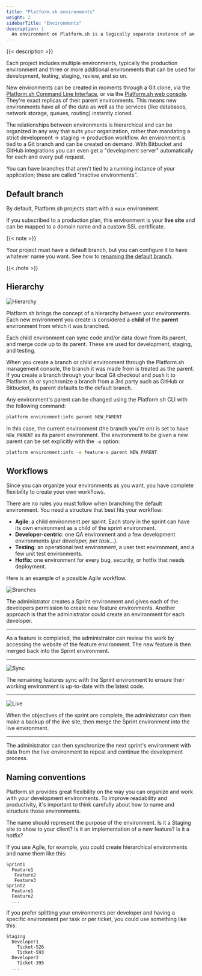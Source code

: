 ```yaml
---
title: "Platform.sh environments"
weight: 2
sidebarTitle: "Environments"
description: |
  An environment on Platform.sh is a logically separate instance of an application, complete with all of the services that application requires. You can think of an environment as a complete working website, related to, but safely isolated from others in the project.
---
```


{{< description >}}

Each project includes multiple environments,
typically the production environment and three or more additional environments
that can be used for development, testing, staging, review, and so on.

New environments can be created in moments through a Git clone, via the [Platform.sh Command Line Interface](/development/cli/_index.md),
or via the [Platform.sh web console](/administration/web/_index.md).
They're exact replicas of their parent environments.
This means new environments have all of the data
as well as the services (like databases, network storage, queues, routing) instantly cloned.

The relationships between environments is hierarchical
and can be organized in any way that suits your organization,
rather than mandating a strict development → staging → production workflow.
An environment is tied to a Git branch and can be created on demand.
With Bitbucket and GitHub integrations you can even get a "development server" automatically for each and every pull request.

You can have branches that aren't tied to a running instance of your application;
these are called "inactive environments".

## Default branch

By default, Platform.sh projects start with a `main` environment.

If you subscribed to a production plan, this environment is your **live site**
and can be mapped to a domain name and a custom SSL certificate.

{{< note >}}

Your project must have a default branch, but you can configure it to have whatever name you want.
See how to [renaming the default branch](/guides/general/default-branch.md).

{{< /note >}}


## Hierarchy

![Hierarchy](/images/management-console/environments.png "0.5")

Platform.sh brings the concept of a hierarchy between your environments.
Each new environment you create is considered a **child** of the **parent** environment from which it was branched.

Each child environment can sync code and/or data down from its parent, and merge code up to its parent.
These are used for development, staging, and testing.

When you create a branch or child environment through the Platform.sh management console,
the branch it was made from is treated as the parent.
If you create a branch through your local Git checkout and push it to Platform.sh
or synchronize a branch from a 3rd party such as GitHub or Bitbucket,
its parent defaults to the default branch.

Any environment's parent can be changed using the Platform.sh CLI with the following command:

```bash
platform environment:info parent NEW_PARENT
```

In this case, the current environment (the branch you're on) is set to have `NEW_PARENT` as its parent environment.
The environment to be given a new parent can be set explicitly with the `-e` option:

```bash
platform environment:info -e feature-x parent NEW_PARENT
```

## Workflows

Since you can organize your environments as you want, you have complete flexibility to create your own workflows.

There are no rules you must follow when branching the default environment.
You need a structure that best fits your workflow:

* **Agile**: a child environment per sprint.
  Each story in the sprint can have its own environment as a child of the sprint environment.
* **Developer-centric**: one QA environment and a few development environments (*per developer, per task...*).
* **Testing**: an operational test environment, a user test environment, and a few unit test environments.
* **Hotfix**: one environment for every bug, security, or hotfix that needs deployment.

Here is an example of a possible Agile workflow.

![Branches](/images/workflow/branches.svg "0.2")


The administrator creates a Sprint environment and gives each of the developers permission to create new feature environments.
Another approach is that the administrator could create an environment for each developer.

------------------------------------------------------------------------

As a feature is completed, the administrator can review the work by accessing the website of the feature environment.
The new feature is then merged back into the Sprint environment.

------------------------------------------------------------------------

![Sync](/images/workflow/sync.svg "0.2")

The remaining features sync with the Sprint environment to ensure their working environment is up-to-date with the latest code.

------------------------------------------------------------------------

![Live](/images/workflow/merge-live.svg "0.2")

When the objectives of the sprint are complete, the administrator can then make a backup of the live site,
then merge the Sprint environment into the live environment.

------------------------------------------------------------------------

The administrator can then synchronize the next sprint's environment with data from the live environment
to repeat and continue the development process.

## Naming conventions

Platform.sh provides great flexibility on the way you can organize and work with your development environments.
To improve readability and productivity, it's important to think carefully about how to name and structure those environments.

The name should represent the purpose of the environment.
Is it a Staging site to show to your client? Is it an implementation of a new feature?
Is it a hotfix?

If you use Agile, for example, you could create hierarchical environments and name them like this:

```text
Sprint1
  Feature1
   Feature2
   Feature3
Sprint2
  Feature1
  Feature2
  ...
```

If you prefer splitting your environments per developer and having a specific environment per task or per ticket,
you could use something like this:

```text
Staging
  Developer1
    Ticket-526
    Ticket-593
  Developer2
    Ticket-395
  ...
```
